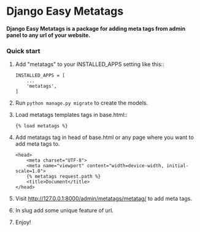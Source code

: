 # Django Easy Metatags


#### Django Easy Metatags is a package for adding meta tags from admin panel to any url of your website.


### Quick start

1. Add "metatags" to your INSTALLED_APPS setting like this::

    ```
    INSTALLED_APPS = [
        ...
        'metatags',
    ]
    ```

2. Run ``python manage.py migrate`` to create the models.

3. Load metatags templates tags in base.html::

    ``{% load metatags %}``

4. Add metatags tag in head of base.html or any page where you want to add meta tags to.

    ```
    <head>
        <meta charset="UTF-8">
        <meta name="viewport" content="width=device-width, initial-scale=1.0">
        {% metatags request.path %}
        <title>Document</title>
    </head>
    ```

5. Visit http://127.0.0.1:8000/admin/metatags/metatag/ to add meta tags.

6. In slug add some unique feature of url.

7. Enjoy!
